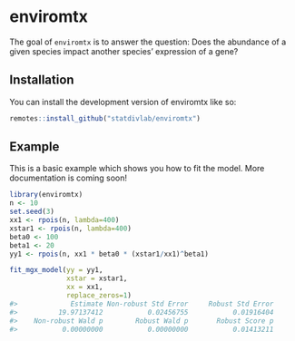 
<!-- README.md is generated from README.Rmd. Please edit that file -->

# enviromtx

<!-- badges: start -->
<!-- badges: end -->

The goal of `enviromtx` is to answer the question: Does the abundance of
a given species impact another species’ expression of a gene?

## Installation

You can install the development version of enviromtx like so:

``` r
remotes::install_github("statdivlab/enviromtx")
```

## Example

This is a basic example which shows you how to fit the model. More
documentation is coming soon!

``` r
library(enviromtx)
n <- 10
set.seed(3)
xx1 <- rpois(n, lambda=400)
xstar1 <- rpois(n, lambda=400)
beta0 <- 100
beta1 <- 20
yy1 <- rpois(n, xx1 * beta0 * (xstar1/xx1)^beta1)

fit_mgx_model(yy = yy1,
              xstar = xstar1,
              xx = xx1,
              replace_zeros=1)
#>             Estimate Non-robust Std Error     Robust Std Error 
#>          19.97137412           0.02456755           0.01916404 
#>    Non-robust Wald p        Robust Wald p       Robust Score p 
#>           0.00000000           0.00000000           0.01413211
```
